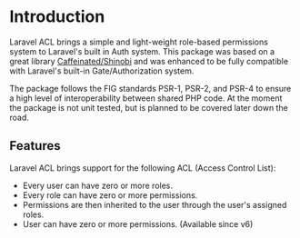 # Introduction

Laravel ACL brings a simple and light-weight role-based permissions system to Laravel's built in Auth system.
This package was based on a great library [Caffeinated/Shinobi](https://github.com/caffeinated/shinobi) and was enhanced to be fully compatible with Laravel's built-in Gate/Authorization system.

The package follows the FIG standards PSR-1, PSR-2, and PSR-4 to ensure a high level of interoperability between shared PHP code.
At the moment the package is not unit tested, but is planned to be covered later down the road.

## Features

Laravel ACL brings support for the following ACL (Access Control List):

- Every user can have zero or more roles.
- Every role can have zero or more permissions.
- Permissions are then inherited to the user through the user's assigned roles.
- User can have zero or more permissions. (Available since v6)